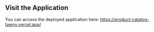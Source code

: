 ## Visit the Application
You can access the deployed application here:
https://product-catalog-tawny.vercel.app/